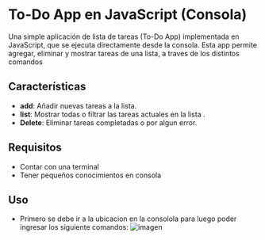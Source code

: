 # To-Do App en JavaScript (Consola)

Una simple aplicación de lista de tareas (To-Do App) implementada en JavaScript, que se ejecuta directamente desde la consola. 
Esta app permite agregar, eliminar y mostrar tareas de una lista, a traves de los distintos comandos

## Características

- **add**: Añadir nuevas tareas a la lista.
- **list**: Mostrar todas o filtrar las tareas actuales en la lista .
- **Delete**: Eliminar tareas completadas o por algun error.

## Requisitos
- Contar con una terminal
- Tener pequeños conocimientos en consola

## Uso
- Primero se debe ir a la ubicacion en la consolola para luego poder ingresar los siguiente comandos: 
![imagen](https://github.com/user-attachments/assets/8d1266ae-78e6-4c60-9bb3-247bfd185afa)

